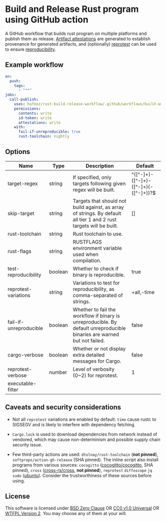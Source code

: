 # Build and Release Rust program using GitHub action

A GitHub workflow that builds rust program on multiple platforms and publish them as release.
[Artifact attestations](https://docs.github.com/en/actions/security-for-github-actions/using-artifact-attestations/using-artifact-attestations-to-establish-provenance-for-builds) are generated to establish provenance for generated artifacts, and (optionally) [reprotest](https://salsa.debian.org/reproducible-builds/reprotest) can be used to ensure [reproducibility](https://reproducible-builds.org/).

## Example workflow

```yaml
on:
  push:
    tags:
      - "**"
jobs:
  call-publish:
    uses: hafeoz/rust-build-release-workflow/.github/workflows/build-and-publish.yaml@master
    permissions:
      contents: write
      id-token: write
      attestations: write
    with:
      fail-if-unreproducible: true
      rust-toolchain: nightly
```

## Options

| Name                   | Type    | Description                                                                                                                                                                                                                                                   | Default                              |
|------------------------|---------|---------------------------------------------------------------------------------------------------------------------------------------------------------------------------------------------------------------------------------------------------------------|--------------------------------------|
| target-regex           | string  | If specified, only targets following given regex will be built.                                                                                                                                                                                               | ^([^-]+)-([^-]+)-([^-]+)(-([^-]+))?$ |
| skip-target            | string  | Targets that should not build against, as array of strings. By default all tier 1 and 2 rust targets will be built.                                                                                                                                           | []                                   |
| rust-toolchain         | string  | Rust toolchain to use.                                                                                                                                                                                                                                        |                                      |
| rust-flags             | string  | RUSTFLAGS environment variable used when compilation.                                                                                                                                                                                                         |                                      |
| test-reproducibility   | boolean | Whether to check if binary is reproducible.                                                                                                                                                                                                                   | true                                 |
| reprotest-variations   | string  | Variations to test for reproducibility, as comma-separated of strings.                                                                      | +all,-time                           |
| fail-if-unreproducible | boolean | Whether to fail the workflow if binary is unreproducible. By default unreproducible binaries are warned but not failed.                                                                                                                                       | false                                |
| cargo-verbose          | boolean | Whether or not display extra detailed messages for Cargo.                                                                                                                                                                                                     | false                                |
| reprotest-verbose      | number  | Level of verbosity (0~2) for reprotest.                                                                                                                                                                                                                       | 1                                    |
| executable-filter      |         |                                                                                                                                                                                                                                                               |                                      |

## Caveats and security considerations

- Not all `reprotest` variations are enabled by default: `time` cause rustc to SIGSEGV and is likely to interfere with dependency fetching.

- `Cargo.lock` is used to download dependencies from network instead of vendored, which may cause non-determinism and possible supply chain security issue.

- Few third-party actions are used: `dtolnay/rust-toolchain` (**not pinned**), `softprops/action-gh-release` (SHA pinned). The inline script also install programs from various sources: `cocogitto` ([cocogitto/cocogitto](https://github.com/cocogitto/cocogitto), SHA pinned), `cross` ([cross-rs/cross](https://github.com/cross-rs/cross), **not pinned**), `reprotest` `diffoscope` `jq` `sudo` ([ubuntu](https://launchpad.net/ubuntu)). Consider the trustworthiness of these sources before using.

## License

This software is licensed under [BSD Zero Clause](https://spdx.org/licenses/0BSD.html) OR [CC0 v1.0 Universal](https://spdx.org/licenses/CC0-1.0.html) OR [WTFPL Version 2](https://spdx.org/licenses/WTFPL.html).
You may choose any of them at your will.
